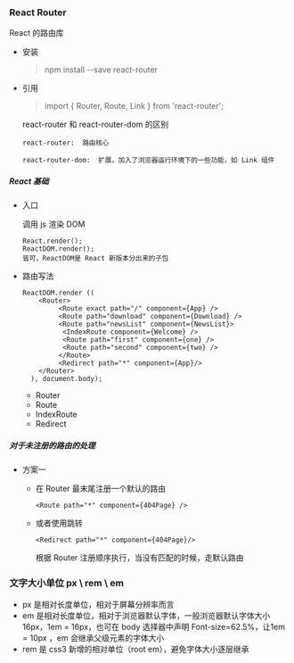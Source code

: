 ### React  Router 

React 的路由库

* 安装

  > npm install --save react-router

* 引用

  > import { Router, Route, Link } from 'react-router';

  react-router 和 react-router-dom 的区别

  ```
  react-router:  路由核心
  
  react-router-dom:  扩展，加入了浏览器运行环境下的一些功能，如 Link 组件
  ```

  

##### React 基础

* 入口

  调用 js 渲染 DOM

  ```
  React.render();
  ReactDOM.render();
  皆可，ReactDOM是 React 新版本分出来的子包
  ```

* 路由写法

  ```
  ReactDOM.render ((
      <Router>
           <Route exact path="/" component={App} />
           <Route path="download" component={Download} />
           <Route path="newsList" component={NewsList}>	
           	<IndexRoute component={Welcome} />
           	<Route path="first" component={one} />
           	<Route path="second" component={two} />
           </Route>
           <Redirect path="*" component={App}/>
      </Router>
    ), document.body);
  ```

  * Router
  * Route 
  * IndexRoute
  * Redirect

##### 对于未注册的路由的处理

* 方案一

  * 在 Router 最末尾注册一个默认的路由

    ```
    <Route path="*" component={404Page} />
    ```

  * 或者使用跳转

    ```
    <Redirect path="*" component={404Page}/>
    ```

    根据 Router 注册顺序执行，当没有匹配的时候，走默认路由





### 文字大小单位 px \ rem \ em

* px 是相对长度单位，相对于屏幕分辨率而言
* em 是相对长度单位，相对于浏览器默认字体，一般浏览器默认字体大小16px，1em = 16px，也可在 body 选择器中声明 Font-size=62.5%，让1em = 10px ，em 会继承父级元素的字体大小
* rem 是 css3 新增的相对单位（root em），避免字体大小逐层继承